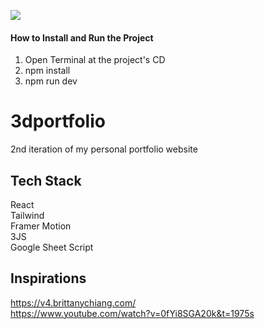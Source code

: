 ![](https://github.com/Caden0002/3dportfolio/blob/main/3dportfolio.gif)
#### How to Install and Run the Project ####
1. Open Terminal at the project's CD<br />
2. npm install<br />
3. npm run dev<br />

# 3dportfolio
2nd iteration of my personal portfolio website

## Tech Stack ##
React<br />
Tailwind<br />
Framer Motion<br />
3JS<br />
Google Sheet Script<br />


## Inspirations ##
https://v4.brittanychiang.com/ <br />
https://www.youtube.com/watch?v=0fYi8SGA20k&t=1975s
